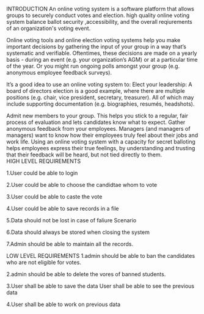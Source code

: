 INTRODUCTION
An online voting system is a software platform that allows groups to securely conduct votes and election. high quality online voting system balance ballot security ,accessibility, and the overall reqiurements of an organization's voting event.

Online voting tools and online election voting systems help you make important decisions by gathering the input of your group in a way that’s systematic and verifiable. Oftentimes, these decisions are made on a yearly basis - during an event (e.g. your organization’s AGM) or at a particular time of the year. Or you might run ongoing polls amongst your group (e.g. anonymous employee feedback surveys).

It’s a good idea to use an online voting system to: Elect your leadership: A board of directors election is a good example, where there are multiple positions (e.g. chair, vice president, secretary, treasurer). All of which may include supporting documentation (e.g. biographies, resumés, headshots).

Admit new members to your group. This helps you stick to a regular, fair process of evaluation and lets candidates know what to expect. Gather anonymous feedback from your employees. Managers (and managers of managers) want to know how their employees truly feel about their jobs and work life. Using an online voting system with a capacity for secret balloting helps employees express their true feelings, by understanding and trusting that their feedback will be heard, but not tied directly to them.	
HIGH LEVEL REQUIREMENTS

1.User could be able to login

2.User could be able to choose the candidtae whom to vote

3.User could be able to caste the vote

4.User could be able to save records in a file

5.Data should not be lost in case of faliure Scenario

6.Data should always be stored when closing the system

7.Admin should be able to maintain all the records.

LOW LEVEL REQUIREMENTS
1.admin should be able to ban the candidates who are not eligible for votes.

2.admin should be able to delete the vores of banned students.

3.User shall be able to save the data User shall be able to see the previous data

4.User shall be able to work on previous data
